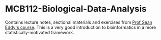 # MCB112-Biological-Data-Analysis
Contains lecture notes, sectional materials and exercises from [Prof Sean Eddy's course](http://mcb112.org). This is a very good introduction to bioinformatics in a more statistically-motivated framework.
